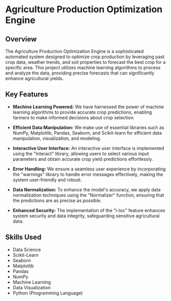 # Agriculture Production Optimization Engine


## Overview

The Agriculture Production Optimization Engine is a sophisticated automated system designed to optimize crop production by leveraging past crop data, weather trends, and soil properties to forecast the best crop for a specific area. This project utilizes machine learning algorithms to process and analyze the data, providing precise forecasts that can significantly enhance agricultural yields.

## Key Features

- **Machine Learning Powered:** We have harnessed the power of machine learning algorithms to provide accurate crop predictions, enabling farmers to make informed decisions about crop selection.

- **Efficient Data Manipulation:** We make use of essential libraries such as NumPy, Matplotlib, Pandas, Seaborn, and Scikit-learn for efficient data manipulation, visualization, and modeling.

- **Interactive User Interface:** An interactive user interface is implemented using the "Interact" library, allowing users to select various input parameters and obtain accurate crop yield predictions effortlessly.

- **Error Handling:** We ensure a seamless user experience by incorporating the "warnings" library to handle error messages effectively, making the system user-friendly and robust.

- **Data Normalization:** To enhance the model's accuracy, we apply data normalization techniques using the "Normalizer" function, ensuring that the predictions are as precise as possible.

- **Enhanced Security:** The implementation of the "i-loc" feature enhances system security and data integrity, safeguarding sensitive agricultural data.



## Skills Used

- Data Science
- Scikit-Learn
- Seaborn
- Matplotlib
- Pandas
- NumPy
- Machine Learning
- Data Visualization
- Python (Programming Language) 

